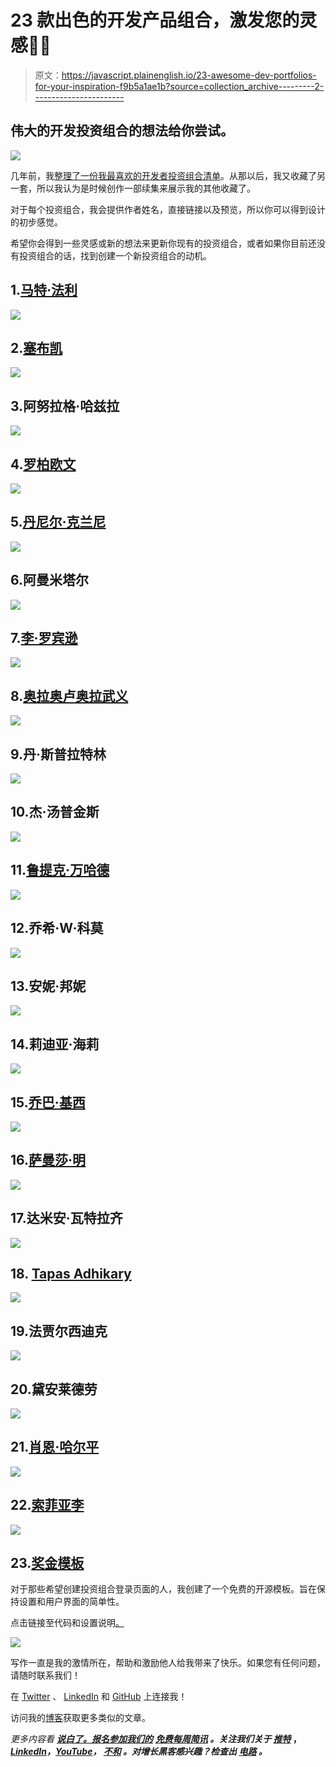 # 23 款出色的开发产品组合，激发您的灵感🎨😍

> 原文：<https://javascript.plainenglish.io/23-awesome-dev-portfolios-for-your-inspiration-f9b5a1ae1b?source=collection_archive---------2----------------------->

## 伟大的开发投资组合的想法给你尝试。

![](img/5685ad67af04dc7e47471aa9a5eb0aa4.png)

几年前，我[整理了一份我最喜欢的开发者投资组合清单](https://dev.to/madza/21-awesome-dev-portfolios-for-your-inspiration-85n)。从那以后，我又收藏了另一套，所以我认为是时候创作一部续集来展示我的其他收藏了。

对于每个投资组合，我会提供作者姓名，直接链接以及预览，所以你可以得到设计的初步感觉。

希望你会得到一些灵感或新的想法来更新你现有的投资组合，或者如果你目前还没有投资组合的话，找到创建一个新投资组合的动机。

## 1.[马特·法利](https://mattfarley.ca/)

![](img/a004d3170d1179e171824a71ea533937.png)

## 2.[塞布凯](https://sebkay.com/)

![](img/41608742501c14ccd93d7ff05e78e682.png)

## 3.阿努拉格·哈兹拉

![](img/7702c11808ff9ae82b44f12ebe12a42a.png)

## 4.[罗柏欧文](https://robbowen.digital/)

![](img/6c9f97818fbbd0e57e6e1a7760499c33.png)

## 5.[丹尼尔·克兰尼](https://www.danielcranney.com/)

![](img/e49df4bc88d9fd7bbda853c8bbe000ce.png)

## 6.阿曼米塔尔

![](img/973b9aeff516b6714fe9aa70071a4f1d.png)

## 7.[李·罗宾逊](https://leerob.io/)

![](img/2ce64113f1693c26b926d344401f2256.png)

## 8.[奥拉奥卢奥拉武义](https://olaolu.dev/)

![](img/28797871f5c3733cdcb4813f2d1dce1e.png)

## 9.丹·斯普拉特林

![](img/4bc7c36c91b9fd69622166720752ba84.png)

## 10.杰·汤普金斯

![](img/656d073536d3ca93bedff23d8e66d634.png)

## 11.[鲁提克·万哈德](https://rutikwankhade.dev/)

![](img/e00b23e393755b36fb5a1d7dacbe61b6.png)

## 12.乔希·W·科莫

![](img/b6bff723adfdde08df393c5560ed379e.png)

## 13.安妮·邦妮

![](img/63aaec069851f9eab050edb07cdbf4fc.png)

## 14.莉迪亚·海莉

![](img/914d9db72f991be5bd0f7efbe25acea8.png)

## 15.[乔巴·基西](https://www.csabakissi.com/)

![](img/c418ab0c5e8582dfd2e285d973e56e1b.png)

## 16.[萨曼莎·明](https://www.samanthaming.com/)

![](img/aa6b50b2dbcac3395dd1ed1356683045.png)

## 17.达米安·瓦特拉齐

![](img/346769e2ad5e9f1000048955453b39ff.png)

## 18. [Tapas Adhikary](https://www.tapasadhikary.com/)

![](img/c7c194898b9686247df1711a75a6398e.png)

## 19.法贾尔西迪克

![](img/071fd40d088d8e21439783291c438eee.png)

## 20.黛安莱德劳

![](img/61f5af2726fee2c885b7176e8c6ae412.png)

## 21.[肖恩·哈尔平](https://www.seanhalpin.design/)

![](img/bae9be23a9aaf3e069338b16e84b38ad.png)

## 22.[索菲亚李](https://sophiali.dev/)

![](img/cdea9d1d624fc118c3ae27a69d4b78ec.png)

## 23.[奖金模板](https://mylandingpage.vercel.app/)

对于那些希望创建投资组合登录页面的人，我创建了一个免费的开源模板。旨在保持设置和用户界面的简单性。

点击链接至代码和设置说明[。](https://github.com/madzadev/landing-page)

![](img/81f60e0083bffbb969a21f0504fb62f9.png)

写作一直是我的激情所在，帮助和激励他人给我带来了快乐。如果您有任何问题，请随时联系我们！

在 [Twitter](https://twitter.com/madzadev) 、 [LinkedIn](https://www.linkedin.com/in/madzadev/) 和 [GitHub](https://github.com/madzadev) 上连接我！

访问我的[博客](https://madza.dev/blog)获取更多类似的文章。

*更多内容看* [***说白了。报名参加我们的***](https://plainenglish.io/) **[***免费每周简讯***](http://newsletter.plainenglish.io/) *。关注我们关于* [***推特***](https://twitter.com/inPlainEngHQ) ，[***LinkedIn***](https://www.linkedin.com/company/inplainenglish/)*，*[***YouTube***](https://www.youtube.com/channel/UCtipWUghju290NWcn8jhyAw)*，* [***不和***](https://discord.gg/GtDtUAvyhW) *。对增长黑客感兴趣？检查出* [***电路***](https://circuit.ooo/) *。***